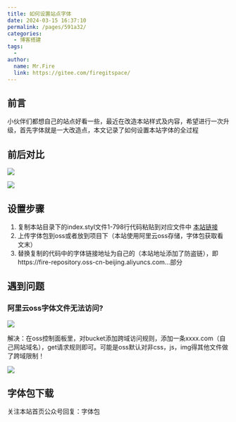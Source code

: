 ```yaml
---
title: 如何设置站点字体
date: 2024-03-15 16:37:10
permalink: /pages/591a32/
categories:
  - 博客搭建
tags:
  - 
author: 
  name: Mr.Fire
  link: https://gitee.com/firegitspace/
---
```


## 前言
小伙伴们都想自己的站点好看一些，最近在改造本站样式及内容，希望进行一次升级，首先字体就是一大改造点，本文记录了如何设置本站字体的全过程
<!-- more -->

## 前后对比
![](https://fire-repository.oss-cn-beijing.aliyuncs.com/build/b1.png)

![](https://fire-repository.oss-cn-beijing.aliyuncs.com/build/b4.png)

## 设置步骤
1. 复制本站目录下的index.styl文件1-798行代码粘贴到对应文件中 [本站链接](https://github.com/FireHH/Java-essay) 
2. 上传字体包到oss或者放到项目下（本站使用阿里云oss存储，字体包获取看文末）
3. 替换复制的代码中的字体链接地址为自己的（本站地址添加了防盗链），即https://fire-repository.oss-cn-beijing.aliyuncs.com...部分


## 遇到问题

### 阿里云oss字体文件无法访问?
![](https://fire-repository.oss-cn-beijing.aliyuncs.com/build/b2.png)

解决：在oss控制面板里，对bucket添加跨域访问规则，添加一条xxxx.com（自己网站域名），get请求规则即可。可能是oss默认对非css，js，img得其他文件做了跨域限制！

![](https://fire-repository.oss-cn-beijing.aliyuncs.com/build/b3.png)

## 字体包下载
关注本站首页公众号回复：字体包
